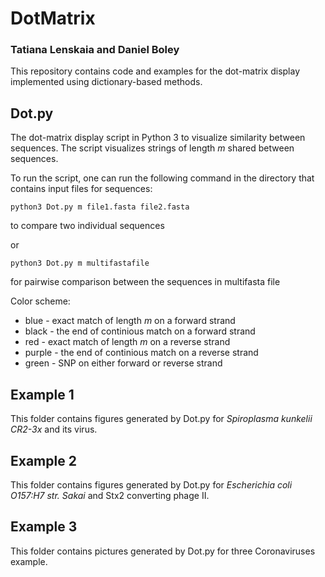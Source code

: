 # DotMatrix
### Tatiana Lenskaia and Daniel Boley

This repository contains code and examples for the dot-matrix display implemented using dictionary-based methods.

## Dot.py
The dot-matrix display script in Python 3 to visualize similarity between sequences.
The script visualizes strings of length _m_ shared between sequences.

To run the script, one can run the following command in the directory that contains input files for sequences:

`python3 Dot.py m file1.fasta file2.fasta`

to compare two individual sequences

or

`python3 Dot.py m multifastafile`

for pairwise comparison between the sequences in multifasta file



Color scheme:
* blue - exact match of length _m_ on a forward strand
* black - the end of continious match on a forward strand
* red - exact match of length _m_ on a reverse strand
* purple - the end of continious match on a reverse strand
* green - SNP on either forward or reverse strand


## Example 1
This folder contains figures generated by Dot.py for _Spiroplasma kunkelii CR2-3x_ and its virus.


## Example 2
This folder contains figures generated by Dot.py for _Escherichia coli O157:H7 str. Sakai_ and Stx2 converting phage II.

## Example 3
This folder contains pictures generated by Dot.py for three Coronaviruses example.

